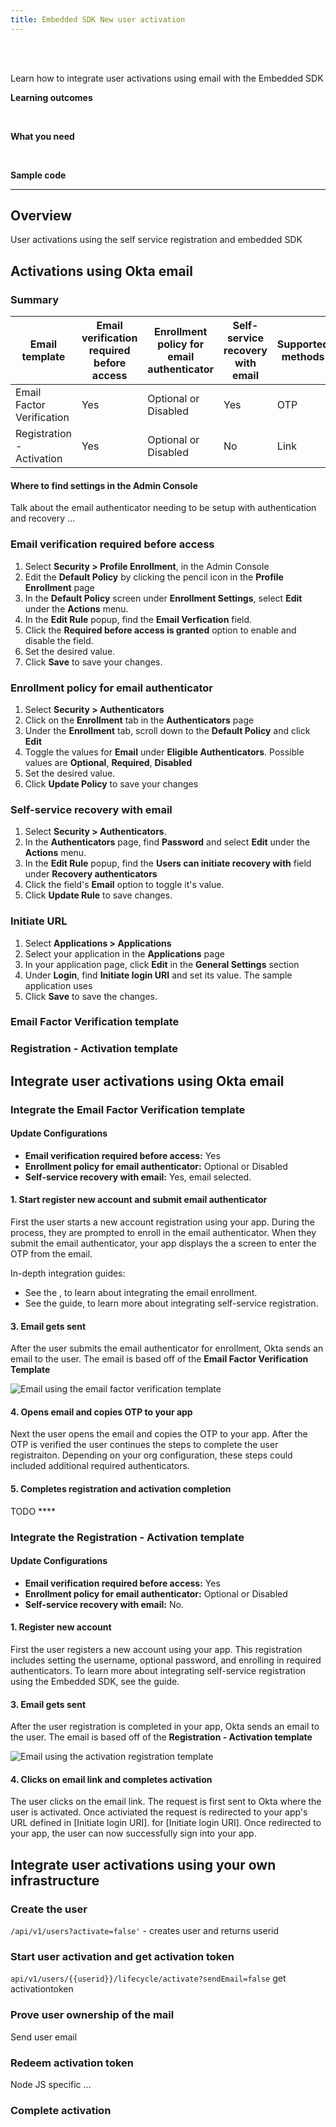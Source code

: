 ```yaml
---
title: Embedded SDK New user activation
---
```


<div class="oie-embedded-sdk">

<ApiLifecycle access="ie" /><br>
<ApiLifecycle access="Limited GA" /><br>

<StackSelector />

Learn how to integrate user activations using email with the Embedded SDK

**Learning outcomes**

<StackSnippet snippet="learningoutcomes" />
</br>

**What you need**

<StackSnippet snippet="whatyouneed" />
</br>

**Sample code**

<StackSnippet snippet="samplecode" />

---

## Overview

User activations using the self service registration and embedded SDK


## Activations using Okta email

### Summary

| Email template  | Email verification required before access  | Enrollment policy for email authenticator | Self-service recovery with email| Supported methods |
| ----------------------------| ------------------|------------------------|-------------|-------------------------|
| Email Factor Verification   | Yes   | Optional or Disabled | Yes | OTP
| Registration - Activation   | Yes   | Optional or Disabled | No | Link

#### Where to find settings in the Admin Console

Talk about the email authenticator needing to be setup with authentication and recovery ...

### Email verification required before access

1. Select **Security > Profile Enrollment**, in the Admin Console
1. Edit the **Default Policy** by clicking the pencil icon in the **Profile Enrollment** page
1. In the **Default Policy** screen under **Enrollment Settings**, select **Edit** under the **Actions** menu.
1. In the **Edit Rule** popup, find the **Email Verfication** field.
1. Click the **Required before access is granted** option to enable and disable the field.
1. Set the desired value.
1. Click **Save** to save your changes.

### Enrollment policy for email authenticator

1. Select **Security > Authenticators**
1. Click on the **Enrollment** tab in the **Authenticators** page
1. Under the **Enrollment** tab, scroll down to the **Default Policy** and click **Edit**
1. Toggle the values for **Email** under **Eligible Authenticators**. Possible values are **Optional**, **Required**, **Disabled**
1. Set the desired value.
1. Click **Update Policy** to save your changes

### Self-service recovery with email

1. Select **Security > Authenticators**.
1. In the **Authenticators** page, find **Password** and select **Edit** under the **Actions** menu.
1. In the **Edit Rule** popup, find the **Users can initiate recovery with** field under **Recovery authenticators**
1. Click the field's **Email** option to toggle it's value.
1. Click **Update Rule** to save changes.

### Initiate URL

1. Select **Applications > Applications**
1. Select your application in the **Applications** page
1. In your application page, click **Edit** in the **General Settings** section
1. Under **Login**, find **Initiate login URI** and set its value. The sample application uses <StackSnippet snippet="initiateloginuri" inline />
1. Click **Save** to save the changes.

### Email Factor Verification template



### Registration - Activation template


## Integrate user activations using Okta email

### Integrate the Email Factor Verification template

#### Update Configurations

* **Email verification required before access:** Yes
* **Enrollment policy for email authenticator:** Optional or Disabled
* **Self-service recovery with email:** Yes, email selected.

#### 1. Start register new account and submit email authenticator

First the user starts a new account registration using your app. During the process, they are prompted to enroll in the email authenticator. When they submit the email authenticator, your app displays the a screen to enter the OTP from the email.

In-depth integration guides:

* See the <StackSnippet snippet="emailenrollmentotp" inline /> , to learn about integrating the email enrollment.
* See the <StackSnippet snippet="ssrguide" inline /> guide, to learn more about integrating self-service registration.

#### 3. Email gets sent

After the user submits the email authenticator for enrollment, Okta sends an email to the user. The email is based off of the **Email Factor Verification Template**

<div class="common-image-format">

![Email using the email factor verification template](/img/emailusecases/email-use-cases-user-activation-email-factor-verification-template.png)

</div>

#### 4. Opens email and copies OTP to your app

Next the user opens the email and copies the OTP to your app. After the OTP is verified the user continues the steps to complete the user registraiton. Depending on your org configuration, these steps could included additional required authenticators.

#### 5. Completes registration and activation completion

TODO ****

### Integrate the Registration - Activation template

#### Update Configurations

* **Email verification required before access:** Yes
* **Enrollment policy for email authenticator:** Optional or Disabled
* **Self-service recovery with email:** No.

#### 1. Register new account

First the user registers a new account using your app. This registration includes setting the username, optional password, and enrolling in required authenticators.  To learn more about integrating self-service registration using the Embedded SDK, see the <StackSnippet snippet="ssrguide" inline /> guide.

<StackSnippet snippet="registrationactivationtemplatelaststep" />

#### 3. Email gets sent

After the user registration is completed in your app, Okta sends an email to the user. The email is based off of the **Registration - Activation template**

<div class="common-image-format">

![Email using the activation registration template](/img/emailusecases/email-use-cases-user-activation-registration-activation-template.png)

</div>

#### 4. Clicks on email link and completes activation

The user clicks on the email link. The request is first sent to Okta where the user is activated.  Once activiated the request is redirected to your app's URL defined in [Initiate login URI].  for [Initiate login URI]. Once redirected to your app, the user can now successfully sign into your app.

## Integrate user activations using your own infrastructure

### Create the user

`/api/v1/users?activate=false'` - creates user and returns userid

### Start user activation and get activation token

`api/v1/users/{{userid}}/lifecycle/activate?sendEmail=false` get activationtoken

### Prove user ownership of the mail

Send user email

### Redeem activation token

Node JS specific ...

### Complete activation

</div>
